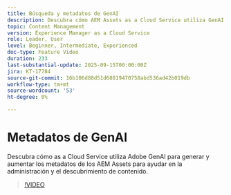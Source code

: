 ```yaml
---
title: Búsqueda y metadatos de GenAI
description: Descubra cómo AEM Assets as a Cloud Service utiliza GenAI para generar y aumentar los metadatos de recursos para ayudar en la administración y el descubrimiento de contenido.
topic: Content Management
version: Experience Manager as a Cloud Service
role: Leader, User
level: Beginner, Intermediate, Experienced
doc-type: Feature Video
duration: 233
last-substantial-update: 2025-09-15T00:00:00Z
jira: KT-17784
source-git-commit: 16b106d88d51d68819470758abd536ad42b019db
workflow-type: tm+mt
source-wordcount: '53'
ht-degree: 0%

---
```



# Metadatos de GenAI

Descubra cómo as a Cloud Service utiliza Adobe GenAI para generar y aumentar los metadatos de los AEM Assets para ayudar en la administración y el descubrimiento de contenido.

>[!VIDEO](https://video.tv.adobe.com/v/3474906/?learn=on&enablevpops&captions=spa)

